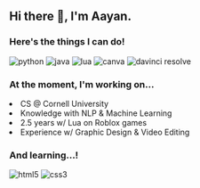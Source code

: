 ## Hi there 👋, I'm Aayan.
<h3>Here's the things I can do!</h3>
<p>
  <img alt="python" src="https://img.shields.io/badge/-Python-3776AB?style=flat-square&logo=python&logoColor=white" />
  <img alt="java" src="https://img.shields.io/badge/-Java-007396?style=flat-square&logo=java&logoColor=white" />
  <img alt="lua" src="https://img.shields.io/badge/-Lua-2C2D72?style=flat-square&logo=lua&logoColor=white" />
  <img alt="canva" src="https://img.shields.io/badge/-Canva-00C4CC?style=flat-square&logo=canva&logoColor=white" />
  <img alt="davinci resolve" src="https://img.shields.io/badge/-DaVinci%20Resolve-1C1C1C?style=flat-square&logo=davinciresolve&logoColor=white" />
</p>

<h3>At the moment, I'm working on...</h3>
<li>CS @ Cornell University </li>
<li>Knowledge with NLP & Machine Learning</li>
<li>2.5 years w/ Lua on Roblox games</li>
<li>Experience w/ Graphic Design & Video Editing</li>

<h3>And learning...!</h3>
<p>
  <img alt="html5" src="https://img.shields.io/badge/-HTML5-E34F26?style=flat-square&logo=html5&logoColor=white" />
  <img alt="css3" src="https://img.shields.io/badge/-CSS3-1572B6?style=flat-square&logo=css3&logoColor=white" />
</p>

<!--
**aayanhussainw07/aayanhussainw07** is a ✨ _special_ ✨ repository because its `README.md` (this file) appears on your GitHub profile.

Here are some ideas to get you started:

- 🔭 I’m currently working on ...
- 🌱 I’m currently learning ...
- 👯 I’m looking to collaborate on ...
- 🤔 I’m looking for help with ...
- 💬 Ask me about ...
- 📫 How to reach me: ...
- 😄 Pronouns: ...
- ⚡ Fun fact: ...
-->
